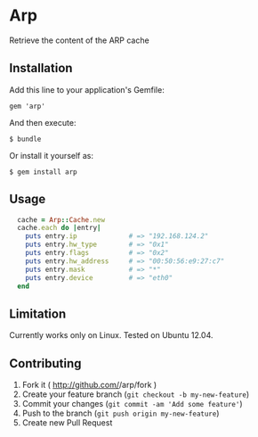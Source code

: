 # Arp

Retrieve the content of the ARP cache

## Installation

Add this line to your application's Gemfile:

    gem 'arp'

And then execute:

    $ bundle

Or install it yourself as:

    $ gem install arp

## Usage

```ruby
  cache = Arp::Cache.new
  cache.each do |entry|
    puts entry.ip             # => "192.168.124.2"
    puts entry.hw_type        # => "0x1"
    puts entry.flags          # => "0x2" 
    puts entry.hw_address     # => "00:50:56:e9:27:c7" 
    puts entry.mask           # => "*"
    puts entry.device         # => "eth0" 
  end
```

## Limitation

Currently works only on Linux. Tested on Ubuntu 12.04.

## Contributing

1. Fork it ( http://github.com/<my-github-username>/arp/fork )
2. Create your feature branch (`git checkout -b my-new-feature`)
3. Commit your changes (`git commit -am 'Add some feature'`)
4. Push to the branch (`git push origin my-new-feature`)
5. Create new Pull Request
